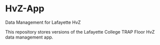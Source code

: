 # HvZ-App
Data Management for Lafayette HvZ

This repository stores versions of the Lafayette College TRAP Floor HvZ data management app.
